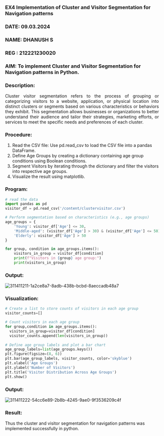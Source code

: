 ### EX4 Implementation of Cluster and Visitor Segmentation for Navigation patterns
### DATE: 09.03.2024
### NAME: DHANUSH S
### REG : 212221230020
### AIM: To implement Cluster and Visitor Segmentation for Navigation patterns in Python.
### Description:
<div align= "justify">Cluster visitor segmentation refers to the process of grouping or categorizing visitors to a website, 
  application, or physical location into distinct clusters or segments based on various characteristics or behaviors they exhibit. 
  This segmentation allows businesses or organizations to better understand their audience and tailor their strategies, marketing efforts, 
  or services to meet the specific needs and preferences of each cluster.</div>
  
### Procedure:
1) Read the CSV file: Use pd.read_csv to load the CSV file into a pandas DataFrame.
2) Define Age Groups by creating a dictionary containing age group conditions using Boolean conditions.
3) Segment Visitors by iterating through the dictionary and filter the visitors into respective age groups.
4) Visualize the result using matplotlib.

### Program:
```python
# read the data
import pandas as pd
visitor_df = pd.read_csv('/content/clustervisitor.csv')

# Perform segmentation based on characteristics (e.g., age groups)
age_groups = {
    'Young': visitor_df['Age'] <= 30,
    'Middle-aged': (visitor_df['Age'] > 30) & (visitor_df['Age'] <= 50),
    'Elderly': visitor_df['Age'] > 50
}

for group, condition in age_groups.items():  
    visitors_in_group = visitor_df[condition] 
    print(f"Visitors in {group} age group:")
    print(visitors_in_group)

```
### Output:
![311411211-1a2ce8a7-8adb-438b-bcbd-8aeccadb48a7](https://github.com/Vineesh-AI-DS/WDM_EXP4/assets/93427254/8b452626-4753-4811-8766-c86db44821b9)



### Visualization:
```python
# Create a list to store counts of visitors in each age group
visitor_counts=[]

# Count visitors in each age group
for group,condition in age_groups.items():
  visitors_in_group=visitor_df[condition]
  visitor_counts.append(len(visitors_in_group))
    
# Define age group labels and plot a bar chart
age_group_labels=list(age_groups.keys())
plt.figure(figsize=(8, 6))
plt.bar(age_group_labels, visitor_counts, color='skyblue')
plt.xlabel('Age Groups')
plt.ylabel('Number of Visitors')
plt.title('Visitor Distribution Across Age Groups')
plt.show()
```
### Output:
![311411222-54cc6e89-2b8b-4245-9ae0-9f3536209c4f](https://github.com/Vineesh-AI-DS/WDM_EXP4/assets/93427254/9e51645f-0f06-4c5b-8216-5dfbb126b2a4)

### Result:
Thus the cluster and visitor segmentation for navigation patterns was implemented successfully in python.

